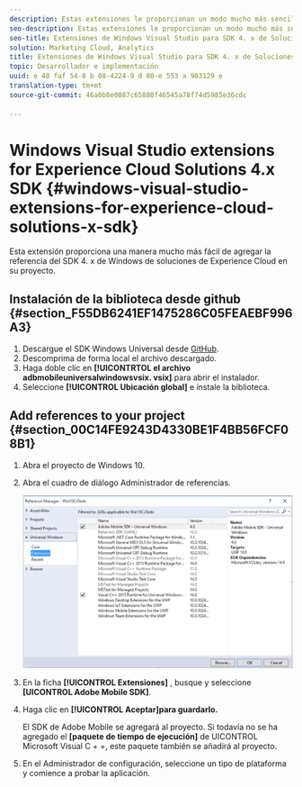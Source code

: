 ```yaml
---
description: Estas extensiones le proporcionan un modo mucho más sencillo de añadir a su proyecto la referencia del SDK 4.x de Windows para Soluciones de Experience Cloud.
seo-description: Estas extensiones le proporcionan un modo mucho más sencillo de añadir a su proyecto la referencia del SDK 4.x de Windows para Soluciones de Experience Cloud.
seo-title: Extensiones de Windows Visual Studio para SDK 4. x de Soluciones de Experience Cloud
solution: Marketing Cloud, Analytics
title: Extensiones de Windows Visual Studio para SDK 4. x de Soluciones de Experience Cloud
topic: Desarrollador e implementación
uuid: e 48 faf 54-8 b 08-4224-9 d 80-e 553 a 983129 e
translation-type: tm+mt
source-git-commit: 46a0b8e0087c65880f46545a78f74d5985e36cdc

---
```



# Windows Visual Studio extensions for Experience Cloud Solutions 4.x SDK {#windows-visual-studio-extensions-for-experience-cloud-solutions-x-sdk}

Esta extensión proporciona una manera mucho más fácil de agregar la referencia del SDK 4. x de Windows de soluciones de Experience Cloud en su proyecto.

## Instalación de la biblioteca desde github {#section_F55DB6241EF1475286C05FEAEBF996A3}

1. Descargue el SDK Windows Universal desde [GitHub](https://github.com/Adobe-Marketing-Cloud/mobile-services/releases).
1. Descomprima de forma local el archivo descargado.
1. Haga doble clic en **[!UICONTRTOL el archivo adbmobileuniversalwindowsvsix. vsix]** para abrir el instalador.
1. Seleccione **[!UICONTROL Ubicación global]** e instale la biblioteca.

## Add references to your project {#section_00C14FE9243D4330BE1F4BB56FCF08B1}

1. Abra el proyecto de Windows 10.
1. Abra el cuadro de diálogo Administrador de referencias.

   ![](assets/ref_manager.png)

1. En la ficha **[!UICONTROL Extensiones]** , busque y seleccione **[UICONTROL Adobe Mobile SDK]**.
1. Haga clic en **[!UICONTROL Aceptar]para guardarlo.**

   El SDK de Adobe Mobile se agregará al proyecto. Si todavía no se ha agregado el **[paquete de tiempo de ejecución]** de UICONTROL Microsoft Visual C + +, este paquete también se añadirá al proyecto.

1. En el Administrador de configuración, seleccione un tipo de plataforma y comience a probar la aplicación.

